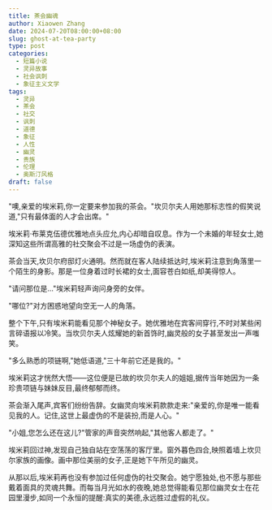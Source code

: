 ```yaml
---
title: 茶会幽魂
author: Xiaowen Zhang
date: 2024-07-20T08:00:00+08:00
slug: ghost-at-tea-party
type: post
categories:
  - 短篇小说
  - 灵异故事
  - 社会讽刺
  - 象征主义文学
tags:
  - 灵异
  - 茶会
  - 社交
  - 讽刺
  - 道德
  - 象征
  - 人性
  - 幽灵
  - 贵族
  - 伦理
  - 奥斯汀风格
draft: false
---
```


"噢,亲爱的埃米莉,你一定要来参加我的茶会。"坎贝尔夫人用她那标志性的假笑说道,"只有最体面的人才会出席。"

埃米莉·布莱克伍德优雅地点头应允,内心却暗自叹息。作为一个未婚的年轻女士,她深知这些所谓高雅的社交聚会不过是一场虚伪的表演。

茶会当天,坎贝尔府邸灯火通明。然而就在客人陆续抵达时,埃米莉注意到角落里一个陌生的身影。那是一位身着过时长裙的女士,面容苍白如纸,却美得惊人。

"请问那位是..."埃米莉轻声询问身旁的女伴。

"哪位?"对方困惑地望向空无一人的角落。

整个下午,只有埃米莉能看见那个神秘女子。她优雅地在宾客间穿行,不时对某些闲言碎语报以冷笑。当坎贝尔夫人炫耀她的新首饰时,幽灵般的女子甚至发出一声嗤笑。

"多么熟悉的项链啊,"她低语道,"三十年前它还是我的。"

埃米莉这才恍然大悟——这位便是已故的坎贝尔夫人的姐姐,据传当年她因为一条珍贵项链与妹妹反目,最终郁郁而终。

茶会渐入尾声,宾客们纷纷告辞。女幽灵向埃米莉款款走来:"亲爱的,你是唯一能看见我的人。记住,这世上最虚伪的不是装扮,而是人心。"

"小姐,您怎么还在这儿?"管家的声音突然响起,"其他客人都走了。"

埃米莉回过神,发现自己独自站在空荡荡的客厅里。窗外暮色四合,映照着墙上坎贝尔家族的画像。画中那位美丽的女子,正是她下午所见的幽灵。

从那以后,埃米莉再也没有参加过任何虚伪的社交聚会。她宁愿独处,也不愿与那些戴着面具的灵魂共舞。而每当月光如水的夜晚,她总觉得能看见那位幽灵女士在花园里漫步,如同一个永恒的提醒:真实的美德,永远胜过虚假的礼仪。